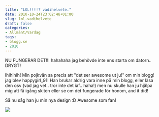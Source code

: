 ```yaml
---
title: "LOL!!!!? vadihelvete."
date: 2010-10-24T23:02:48+01:00
slug: lol-vadihelvete
draft: false
categories:
- Allmänt/Vardag
tags:
- blogg.se
- 2010
---
```

NU FUNGERAR DET!!! hahahaha jag behövde inte ens starta om datorn.. DRYGT!  
  
Ihihihih! Min pojkvän sa precis att "det ser awesome ut ju!" om min blogg! jag blev happygirl\_91! Han brukar aldrig vara inne på min blogg, eller läsa den osv (vad jag vet.. tror inte det iaf.. haha!) men nu skulle han ju hjälpa mig att få igång skiten eller se om det fungerade för honom, and it did!  
  
Så nu såg han ju min nya design :D Awesome som fan!  
  
  
![](/assets/images/blogg.se/dsc00604_113814618.jpg)